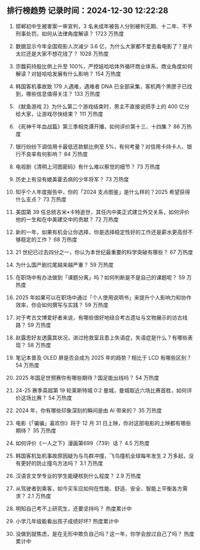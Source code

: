 
## 排行榜趋势 记录时间：2024-12-30 12:22:28
  
  1. 邯郸初中生被害案一审宣判，3 名未成年被告人分别被判无期、十二年、不予刑事处罚，如何从法律角度解读？ 1723 万热度
    
  2. 数据显示今年全国观影人次减少 3.6 亿，为什么大家都不爱去看电影了？是片太烂还是大家不想花钱了？ 1028 万热度
    
  3. 宗馥莉持股比例上升至 100%，严控娃哈哈体外循环商业体系，商业角度如何解读？对娃哈哈发展有什么影响？ 154 万热度
    
  4. 韩国客机事故致 179 人遇难，遇难者 DNA 已全部采集，客机两个黑匣子已找到，哪些信息值得关注？ 133 万热度
    
  5. 《鱿鱼游戏 2》为什么第二个游戏结束时，男主不直接说把手上的 400 亿分给大家，让游戏尽快结束？ 111 万热度
    
  6. 《死神千年血战篇》第三季相克谭开播，如何评价第十三、十四集？ 86 万热度
    
  7. 银行纷纷下调信用卡最低还款额比例至 5%，有何考量？对信用卡持卡人、银行不良率有何影响？ 84 万热度
    
  8. 电视剧《清明上河图密码》有什么难以察觉的细节？ 73 万热度
    
  9. 历史上有没有媲美霍去病的少年将军？ 73 万热度
    
  10. 知乎个人年度报告中，你的「2024 支点图鉴」是什么样的？2025 希望获得什么支点？ 73 万热度
    
  11. 美国第 39 任总统吉米•卡特逝世，其任内中美正式建立外交关系，如何评价他的一生和在中美建交中的贡献？ 72 万热度
    
  12. 新的一年，如果有机会让你选择，你是选择稳定性好的工作还是薪水更高但不够稳定的工作？ 68 万热度
    
  13. 21 世纪已过去四分之一，你认为本世纪最重要的科学突破有哪些？ 67 万热度
    
  14. 为什么国产剧烂尾越来越严重？ 59 万热度
    
  15. 在职场中有办法做到「课题分离」吗？如何判断是不是自己的课题呢？ 59 万热度
    
  16. 2025 年如果可以在职场中通过「个人使用说明书」来提升个人影响力和协作效率，你会如何撰写与实践？ 59 万热度
    
  17. 对于考古文博爱好者来说，有哪些很好地结合考古遗址与文物展示的访古线路？ 59 万热度
    
  18. 赵露思好友透露其状况，进过抢救室且患上失语症，失语症是什么？有哪些表现？ 58 万热度
    
  19. 笔记本普及 OLED 屏是否会成为 2025 年的趋势？相比于 LCD 有哪些区别？ 54 万热度
    
  20. 2025 年国足世预赛你有哪些期待？国足能出线吗？ 54 万热度
    
  21. 24-25 赛季英超第 19 轮莱斯特城 0:2 曼城，曼城取近六场比赛首胜，如何评价这场比赛？ 54 万热度
    
  22. 2024 年，你有哪些印象深刻的瞬间是由 AI 带来的？ 35 万热度
    
  23. 电影《「骗骗」喜欢你》将于 12 月 31 日上映，你对这部电影的上映都有哪些期待？ 35 万热度
    
  24. 如何评价《一人之下》漫画第699（739）话？ 4.5 万热度
    
  25. 韩国客机坠机事故原因疑为与鸟群冲撞，飞鸟撞机全球每年发生 2 万多起，没有更好的防止撞鸟方法吗？ 3.1 万热度
    
  26. 汉语言文学专业的学生能硬核到什么程度？ 2.9 万热度
    
  27. 从驾驶者到乘客，如今买车应如何在性能、舒适、安全、智能上平衡各方需求？ 2.1 万热度
    
  28. 明知自己考不上研究生，还要坚持吗？ 热度累计中
    
  29. 小学几年级能看出孩子成绩好坏? 热度累计中
    
  30. 没做到就焦虑，是在无形中欺负自己吗？这一年，你学会放过自己了吗？ 热度累计中
    